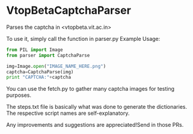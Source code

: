 # VtopBetaCaptchaParser
Parses the captcha in <vtopbeta.vit.ac.in>


To use it, simply call the function in parser.py 
 Example Usage:
 ```python
 from PIL import Image
 from parser import CaptchaParse
 
 img=Image.open("IMAGE_NAME_HERE.png")
 captcha=CaptchaParse(img)
 print "CAPTCHA:"+captcha
 ```
 
 You can use the fetch.py to gather many captcha images for testing purposes.
 
 The steps.txt file is basically what was done to generate the dictionaries. The respective script names are self-explanatory. 
 
 
 
 
 Any improvements and suggestions are appreciated!Send in those PRs.
